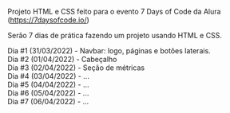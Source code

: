 Projeto HTML e CSS feito para o evento 7 Days of Code da Alura (https://7daysofcode.io/)

Serão 7 dias de prática fazendo um projeto usando HTML e CSS.

Dia #1 (31/03/2022) - Navbar: logo, páginas e botões laterais. <br>
Dia #2 (01/04/2022) - Cabeçalho <br>
Dia #3 (02/04/2022) - Seção de métricas <br>
Dia #4 (03/04/2022) - ... <br>
Dia #5 (04/04/2022) - ... <br>
Dia #6 (05/04/2022) - ... <br>
Dia #7 (06/04/2022) - ...
